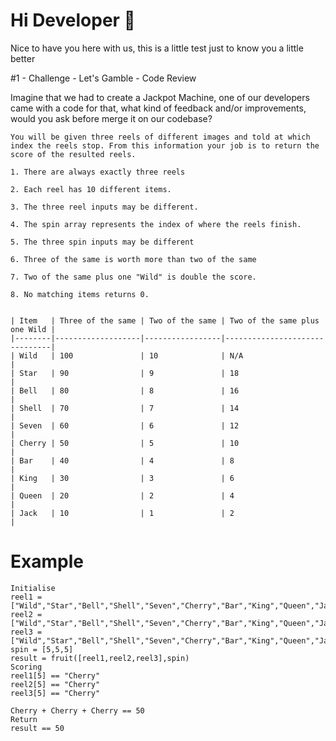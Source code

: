 # Hi Developer 🤖

Nice to have you here with us, this is a little test just to know you a little better<br/>

#1 - Challenge - Let's Gamble - Code Review

Imagine that we had to create a Jackpot Machine, one of our developers came with a code for that, what kind of feedback and/or improvements, would you ask before merge it on our codebase?

```
You will be given three reels of different images and told at which index the reels stop. From this information your job is to return the score of the resulted reels.

1. There are always exactly three reels

2. Each reel has 10 different items.

3. The three reel inputs may be different.

4. The spin array represents the index of where the reels finish.

5. The three spin inputs may be different

6. Three of the same is worth more than two of the same

7. Two of the same plus one "Wild" is double the score.

8. No matching items returns 0.


| Item   | Three of the same | Two of the same | Two of the same plus one Wild |
|--------|-------------------|-----------------|-------------------------------|
| Wild   | 100               | 10              | N/A                           |
| Star   | 90                | 9               | 18                            |
| Bell   | 80                | 8               | 16                            |
| Shell  | 70                | 7               | 14                            |
| Seven  | 60                | 6               | 12                            |
| Cherry | 50                | 5               | 10                            |
| Bar    | 40                | 4               | 8                             |
| King   | 30                | 3               | 6                             |
| Queen  | 20                | 2               | 4                             |
| Jack   | 10                | 1               | 2                             |
```

# Example
```
Initialise
reel1 = ["Wild","Star","Bell","Shell","Seven","Cherry","Bar","King","Queen","Jack"]
reel2 = ["Wild","Star","Bell","Shell","Seven","Cherry","Bar","King","Queen","Jack"]
reel3 = ["Wild","Star","Bell","Shell","Seven","Cherry","Bar","King","Queen","Jack"]
spin = [5,5,5]
result = fruit([reel1,reel2,reel3],spin)
Scoring
reel1[5] == "Cherry"
reel2[5] == "Cherry"
reel3[5] == "Cherry"

Cherry + Cherry + Cherry == 50
Return
result == 50
```

